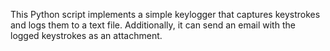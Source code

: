This Python script implements a simple keylogger that captures keystrokes and logs them to a text file. Additionally, it can send an email with the logged keystrokes as an attachment.
